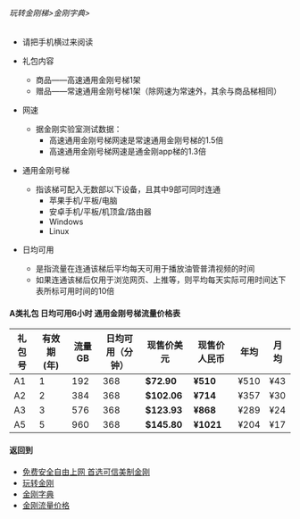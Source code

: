 ###### 玩转金刚梯>金刚字典>

- 请把手机横过来阅读

- 礼包内容
  - 商品——高速通用金刚号梯1架
  - 赠品——常速通用金刚号梯1架（除网速为常速外，其余与商品梯相同）

- 网速
  - 据金刚实验室测试数据：
    - 高速通用金刚号梯网速是常速通用金刚号梯的1.5倍
    - 高速通用金刚号梯网速是通金刚app梯的1.3倍

- 通用金刚号梯
  - 指该梯可配入无数部以下设备，且其中9部可同时连通
    - 苹果手机/平板/电脑
    - 安卓手机/平板/机顶盒/路由器
    - Windows
    - Linux

- 日均可用
  - 是指流量在连通该梯后平均每天可用于播放油管普清视频的时间
  - 如果连通该梯后仅用于浏览网页、上推等，则平均每天实际可用时间达下表所标可用时间的10倍

#### A类礼包 日均可用6小时 通用金刚号梯流量价格表

|礼包号|有效期(年) |流量 GB |日均可用（分钟）|现售价美元|现售价人民币|年均  |月均  |
|-----|---------|-------|--------------|------|-------|-----|-----|
|A1   |1	|192	|368 	 | <strong> $72.90	| <strong>¥510 	 |¥510	|¥43	|																	
|A2   |2	|384	|368 	 | <strong> $102.06	| <strong>¥714 	 |¥357	|¥30	|																	
|A3   |3	|576	|368 	 | <strong> $123.93	| <strong>¥868 	 |¥289	|¥24	|																	
|A5   |5	|960	|368 	 | <strong> $145.80	| <strong>¥1021  |¥204	|¥17	|																	

#### 返回到
- [免费安全自由上网 首选可信美制金刚](https://github.com/a2zitpro/web/blob/master/%E5%BE%80%E5%90%8E%E7%BF%BB.md)
- [玩转金刚](https://github.com/a2zitpro/web/blob/master/LadderFree/A.md)
- [金刚字典](https://github.com/a2zitpro/web/blob/master/LadderFree/kkDictionary/KKDictionary.md)
- [金刚流量价格](https://github.com/a2zitpro/web/blob/master/LadderFree/kkDictionary/Price/KKDTPrice.md)


